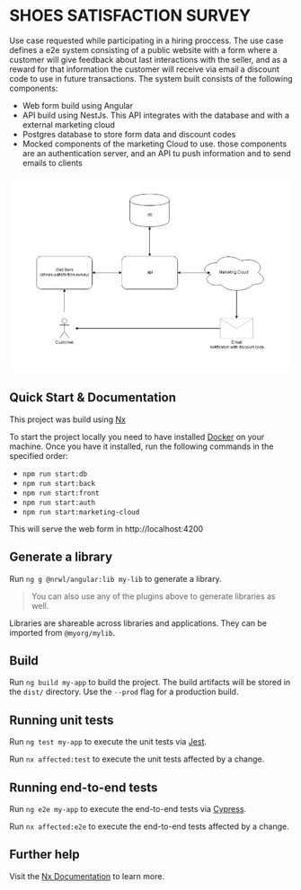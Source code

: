 
# SHOES SATISFACTION SURVEY

Use case requested while participating in a hiring proccess. The use case defines a e2e system consisting of a public website with a form where a customer will give feedback about last interactions with the seller, and as a reward for that information the customer will receive via email a discount code to use in future transactions.
The system built consists of the following components:
- Web form build using Angular
- API build using NestJs. This API integrates with the database and with a external marketing cloud
- Postgres database to store form data and discount codes
- Mocked components of the marketing Cloud to use. those components are an authentication server, and an API tu push information and to send emails to clients


![image info](./diagram.png)

## Quick Start & Documentation

This project was build using [Nx](https://nx.dev/)

To start the project locally you need to have installed [Docker](https://www.docker.com/get-startedrun) on your machine. Once you have it installed, run the following commands in the specified order:

  - `npm run start:db`
  - `npm run start:back`
  - `npm run start:front`
  - `npm run start:auth`
  - `npm run start:marketing-cloud`

This will serve the web form in http://localhost:4200

## Generate a library

Run `ng g @nrwl/angular:lib my-lib` to generate a library.

> You can also use any of the plugins above to generate libraries as well.

Libraries are shareable across libraries and applications. They can be imported from `@myorg/mylib`.

## Build

Run `ng build my-app` to build the project. The build artifacts will be stored in the `dist/` directory. Use the `--prod` flag for a production build.

## Running unit tests

Run `ng test my-app` to execute the unit tests via [Jest](https://jestjs.io).

Run `nx affected:test` to execute the unit tests affected by a change.

## Running end-to-end tests

Run `ng e2e my-app` to execute the end-to-end tests via [Cypress](https://www.cypress.io).

Run `nx affected:e2e` to execute the end-to-end tests affected by a change.

## Further help

Visit the [Nx Documentation](https://nx.dev/angular) to learn more.
